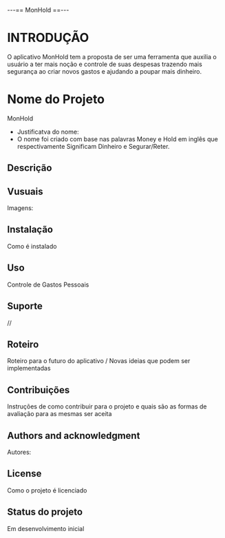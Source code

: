 ---== MonHold ==---

# INTRODUÇÃO
O aplicativo MonHold tem a proposta de ser uma ferramenta que auxilia o usuário a ter mais noção e controle de suas despesas
trazendo mais segurança ao criar novos gastos e ajudando a poupar mais dinheiro.

# Nome do Projeto
MonHold 
- Justificatva do nome:
- O nome foi criado com base nas palavras Money e Hold em inglês que respectivamente Significam Dinheiro e Segurar/Reter.

## Descrição


## Vusuais
Imagens: 

## Instalação
Como é instalado

## Uso
Controle de Gastos Pessoais

## Suporte
//

## Roteiro
Roteiro para o futuro do aplicativo / Novas ideias que podem ser implementadas 

## Contribuições
Instruções de como contribuir para o projeto e quais são as formas de avaliação para as mesmas ser aceita

## Authors and acknowledgment
Autores:

## License
Como o projeto é licenciado

## Status do projeto
Em desenvolvimento inicial
